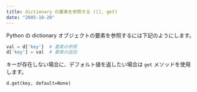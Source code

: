```yaml
---
title: dictionary の要素を参照する ([], get)
date: "2005-10-20"
---
```


Python の dictionary オブジェクトの要素を参照するには下記のようにします。

```python
val = d['key']  # 要素の参照
d['key'] = val  # 要素の追加
```

キーが存在しない場合に、デフォルト値を返したい場合は `get` メソッドを使用します。

```
d.get(key, default=None)
```

